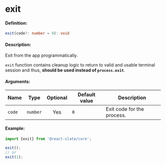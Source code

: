 # exit

#### Definition:

```ts
exit(code?: number = 0): void
```

#### Description:

Exit from the app programmatically.

`exit` function contains cleanup logic to return to valid and usable terminal session and thus, **should be used instead of `process.exit`**.

#### Arguments:

| Name   | Type     | Optional | Default value | Description                |
| ------ | -------- | :------: | ------------- | -------------------------- |
| `code` | `number` |   Yes    | `0`           | Exit code for the process. |

#### Example:

```js
import {exit} from '@react-slate/core';

exit();
// or
exit(1);
```

